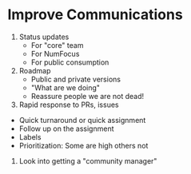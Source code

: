 # Improve Communications

1. Status updates
   * For "core" team
   * For NumFocus
   * For public consumption
1. Roadmap
   * Public and private versions
   * "What are we doing"
   * Reassure people we are not dead!
1. Rapid response to PRs, issues
  * Quick turnaround or quick assignment
  * Follow up on the assignment
  * Labels
  * Prioritization: Some are high others not
1. Look into getting a "community manager"
